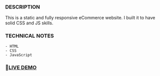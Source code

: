 ### DESCRIPTION
This is a static and fully responsive eCommerce website.
I built it to have solid CSS and JS skills.

### TECHNICAL NOTES
    - HTML
    - CSS
    - JavaScript

###  🚩[LIVE DEMO](https://sunjus-ecommerce-clothing.netlify.app/index.html)
 
